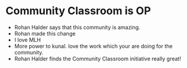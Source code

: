 # Community Classroom is OP

- Rohan Halder says that this community is amazing.
- Rohan made this change
- I love MLH
- More power to kunal. love the work which your are doing for the community.
- Rohan Halder finds the Community Classroom initiative really great!

